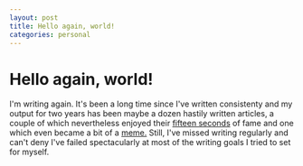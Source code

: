 ```yaml
---
layout: post
title: Hello again, world!
categories: personal
---
```


# Hello again, world!

I'm writing again. It's been a long time since I've written consistenty and my output for two years has been maybe a dozen hastily written articles, a couple of which nevertheless enjoyed their [fifteen seconds](https://www.ccn.com/cryptos-big-tax-drama-cant-stop-bitcoin-cash-surge/) of fame and one which even became a bit of a [meme.](https://twitter.com/deadalnix/status/1221639291882917888) Still, I've missed writing regularly and can't deny I've failed spectacularly at most of the writing goals I tried to set for myself.
